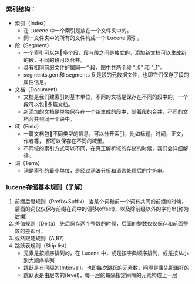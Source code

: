 ### 索引结构：
* 索引（Index）
	* 在 Lucene 中一个索引是放在一个文件夹中的。
	* 同一文件夹中的所有的文件构成一个 Lucene 索引。
* 段（Segment）
	* 一个索引可以包􏰄多个段，段与段之间是独立的，添加新文档可以生成新的段，不同的段可以合并。
	*  具有相同前缀文件的属同一个段，图中共两个段 "\_0" 和 "\_1"。
	* segments.gen 和 segments\_5 是段的元数据文件，也即它们保存了段的属性信息。  
* 文档（Document）
	* 文档是我们建索引的基本单位，不同的文档是保存在不同的段中的，一个段可以包􏰄多篇文档。
	* 新添加的文档是单独保存在一个新生成的段中，随着段的合并，不同的文档合并到同一个段中。
* 域（Field）
	* 一篇文档包􏰄不同类型的信息，可以分开索引，比如标题，时间，正文，作者等， 都可以保存在不同的域里。
	* 不同域的索引方式可以不同，在真正解析域的存储的时候，我们会详细解读。 
* 词（Term）
	* 词是索引的最小单位，是经过词法分析和语言处理后的字符串。


### lucene存储基本规则（了解）
1. 前缀后缀规则（Prefix+Suffix）
当某个词和前一个词有共同的前缀的时候，后面的词仅仅保存前缀在词中的偏移(offset)，以及除前缀以外的字符串(称为后缀)
2. 差值规则（Delta）
先后保存两个整数的时候，后面的整数仅仅保存和前面整数的差即可。
3. 或然跟随规则（A,B?）
4. 跳跃表规则（Skip list）
	* 元素是按顺序排列的，在 Lucene 中，或是按字典顺序排列，或是按从小到大顺序排列
	* 跳跃是有间隔的(Interval)，也即每次跳跃的元素数，间隔是事先配置好的
	* 跳跃表是由层次的(level)，每一层的每隔指定间隔的元素构成上一层
